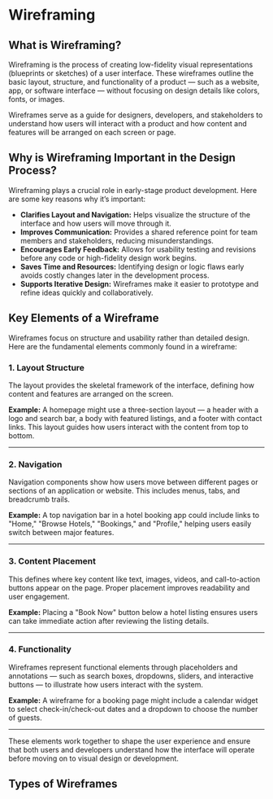 # Wireframing

## What is Wireframing?

Wireframing is the process of creating low-fidelity visual representations (blueprints or sketches) of a user interface. These wireframes outline the basic layout, structure, and functionality of a product — such as a website, app, or software interface — without focusing on design details like colors, fonts, or images.

Wireframes serve as a guide for designers, developers, and stakeholders to understand how users will interact with a product and how content and features will be arranged on each screen or page.

## Why is Wireframing Important in the Design Process?

Wireframing plays a crucial role in early-stage product development. Here are some key reasons why it’s important:

- **Clarifies Layout and Navigation:** Helps visualize the structure of the interface and how users will move through it.
- **Improves Communication:** Provides a shared reference point for team members and stakeholders, reducing misunderstandings.
- **Encourages Early Feedback:** Allows for usability testing and revisions before any code or high-fidelity design work begins.
- **Saves Time and Resources:** Identifying design or logic flaws early avoids costly changes later in the development process.
- **Supports Iterative Design:** Wireframes make it easier to prototype and refine ideas quickly and collaboratively.

## Key Elements of a Wireframe

Wireframes focus on structure and usability rather than detailed design. Here are the fundamental elements commonly found in a wireframe:

### 1. Layout Structure

The layout provides the skeletal framework of the interface, defining how content and features are arranged on the screen.

**Example:** A homepage might use a three-section layout — a header with a logo and search bar, a body with featured listings, and a footer with contact links. This layout guides how users interact with the content from top to bottom.

---

### 2. Navigation

Navigation components show how users move between different pages or sections of an application or website. This includes menus, tabs, and breadcrumb trails.

**Example:** A top navigation bar in a hotel booking app could include links to "Home," "Browse Hotels," "Bookings," and "Profile," helping users easily switch between major features.

---

### 3. Content Placement

This defines where key content like text, images, videos, and call-to-action buttons appear on the page. Proper placement improves readability and user engagement.

**Example:** Placing a "Book Now" button below a hotel listing ensures users can take immediate action after reviewing the listing details.

---

### 4. Functionality

Wireframes represent functional elements through placeholders and annotations — such as search boxes, dropdowns, sliders, and interactive buttons — to illustrate how users interact with the system.

**Example:** A wireframe for a booking page might include a calendar widget to select check-in/check-out dates and a dropdown to choose the number of guests.

---

These elements work together to shape the user experience and ensure that both users and developers understand how the interface will operate before moving on to visual design or development.


## Types of Wireframes


